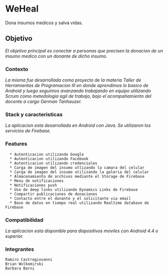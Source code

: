 # WeHeal

Dona insumos medicos y salva vidas.

## Objetivo

_El objetivo principal es conectar a personas que precisen la donacion de un insumo medico con un donante de dicho insumo._

### Contexto

_La misma fue desarrollada como proyecto de la materia Taller de Herramientas de Programacion III en donde aprendimos lo basico de Android y luego seguimos avanzando trabajando en equipo utilizando Scrum como metedologia agil de trabajo, bajo el acompañamiento del docente a cargo German Tanhauzer._

### Stack y caracteristicas

_La aplicacion esta desarrollada en Android con Java. Se utilizaron los servicios de Firebase._

### Features

```
  * Autenticacion utilizando Google
  * Autenticacion utilizando Facebook
  * Autenticacion utilizando credenciales
  * Carga de imagen del insumo utlizando la camara del celular
  * Carga de imagen del insumo utilizando la galeria del celular
  * Almacenamiento de archivos mediante el Storage de Firebase
  * Menu de notificaciones
  * Notificaciones push
  * Uso de deep links utilizando Dynamics Links de Firebase
  * Compartir publicaciones de donaciones
  * Contacto entre el donante y el solicitante via email
  * Base de datos en tiempo real utilizando Realtime database de Firebase
```

### Compatibilidad

_La aplicacion esta disponible para dispositivos moviles con Android 4.4 o superior._

### Integrantes


```
Ramiro Castrogiovanni
Brian Wolkomirski
Barbara Barni
```
